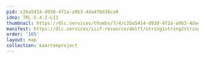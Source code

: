 ```yaml
---
pid: c2ba5414-d930-4f2a-a9b3-4da476d36ca9
idno: TRL-5.4.2-L11
thumbnail: https://dlc.services/thumbs/7/4/c2ba5414-d930-4f2a-a9b3-4da476d36ca9/full/400,339/0/default.jpg
manifest: https://dlc.services/iiif-resource/delft/string1string2string3/kaartenproject-2007/TRL-5.4.2-L11
order: '165'
layout: map
collection: kaartenproject
---
```

